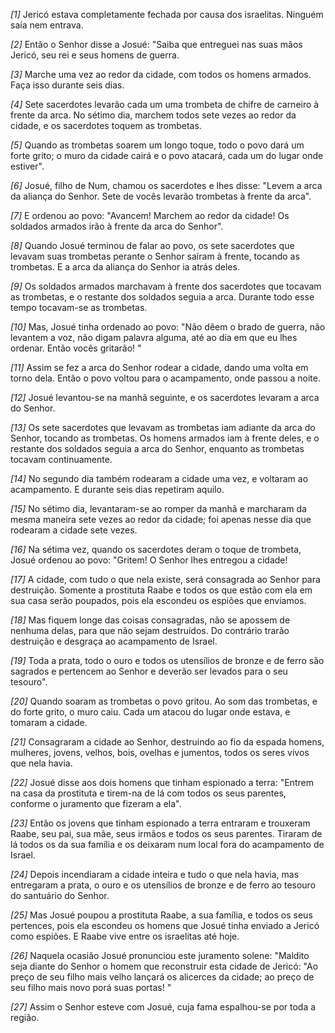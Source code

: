 *[1]* Jericó estava completamente fechada por causa dos israelitas. Ninguém saía nem entrava.

*[2]* Então o Senhor disse a Josué: "Saiba que entreguei nas suas mãos Jericó, seu rei e seus homens de guerra.

*[3]* Marche uma vez ao redor da cidade, com todos os homens armados. Faça isso durante seis dias.

*[4]* Sete sacerdotes levarão cada um uma trombeta de chifre de carneiro à frente da arca. No sétimo dia, marchem todos sete vezes ao redor da cidade, e os sacerdotes toquem as trombetas.

*[5]* Quando as trombetas soarem um longo toque, todo o povo dará um forte grito; o muro da cidade cairá e o povo atacará, cada um do lugar onde estiver".

*[6]* Josué, filho de Num, chamou os sacerdotes e lhes disse: "Levem a arca da aliança do Senhor. Sete de vocês levarão trombetas à frente da arca".

*[7]* E ordenou ao povo: "Avancem! Marchem ao redor da cidade! Os soldados armados irão à frente da arca do Senhor".

*[8]* Quando Josué terminou de falar ao povo, os sete sacerdotes que levavam suas trombetas perante o Senhor saíram à frente, tocando as trombetas. E a arca da aliança do Senhor ia atrás deles.

*[9]* Os soldados armados marchavam à frente dos sacerdotes que tocavam as trombetas, e o restante dos soldados seguia a arca. Durante todo esse tempo tocavam-se as trombetas.

*[10]* Mas, Josué tinha ordenado ao povo: "Não dêem o brado de guerra, não levantem a voz, não digam palavra alguma, até ao dia em que eu lhes ordenar. Então vocês gritarão! "

*[11]* Assim se fez a arca do Senhor rodear a cidade, dando uma volta em torno dela. Então o povo voltou para o acampamento, onde passou a noite.

*[12]* Josué levantou-se na manhã seguinte, e os sacerdotes levaram a arca do Senhor.

*[13]* Os sete sacerdotes que levavam as trombetas iam adiante da arca do Senhor, tocando as trombetas. Os homens armados iam à frente deles, e o restante dos soldados seguia a arca do Senhor, enquanto as trombetas tocavam continuamente.

*[14]* No segundo dia também rodearam a cidade uma vez, e voltaram ao acampamento. E durante seis dias repetiram aquilo.

*[15]* No sétimo dia, levantaram-se ao romper da manhã e marcharam da mesma maneira sete vezes ao redor da cidade; foi apenas nesse dia que rodearam a cidade sete vezes.

*[16]* Na sétima vez, quando os sacerdotes deram o toque de trombeta, Josué ordenou ao povo: "Gritem! O Senhor lhes entregou a cidade!

*[17]* A cidade, com tudo o que nela existe, será consagrada ao Senhor para destruição. Somente a prostituta Raabe e todos os que estão com ela em sua casa serão poupados, pois ela escondeu os espiões que enviamos.

*[18]* Mas fiquem longe das coisas consagradas, não se apossem de nenhuma delas, para que não sejam destruídos. Do contrário trarão destruição e desgraça ao acampamento de Israel.

*[19]* Toda a prata, todo o ouro e todos os utensílios de bronze e de ferro são sagrados e pertencem ao Senhor e deverão ser levados para o seu tesouro".

*[20]* Quando soaram as trombetas o povo gritou. Ao som das trombetas, e do forte grito, o muro caiu. Cada um atacou do lugar onde estava, e tomaram a cidade.

*[21]* Consagraram a cidade ao Senhor, destruindo ao fio da espada homens, mulheres, jovens, velhos, bois, ovelhas e jumentos, todos os seres vivos que nela havia.

*[22]* Josué disse aos dois homens que tinham espionado a terra: "Entrem na casa da prostituta e tirem-na de lá com todos os seus parentes, conforme o juramento que fizeram a ela".

*[23]* Então os jovens que tinham espionado a terra entraram e trouxeram Raabe, seu pai, sua mãe, seus irmãos e todos os seus parentes. Tiraram de lá todos os da sua família e os deixaram num local fora do acampamento de Israel.

*[24]* Depois incendiaram a cidade inteira e tudo o que nela havia, mas entregaram a prata, o ouro e os utensílios de bronze e de ferro ao tesouro do santuário do Senhor.

*[25]* Mas Josué poupou a prostituta Raabe, a sua família, e todos os seus pertences, pois ela escondeu os homens que Josué tinha enviado a Jericó como espiões. E Raabe vive entre os israelitas até hoje.

*[26]* Naquela ocasião Josué pronunciou este juramento solene: "Maldito seja diante do Senhor o homem que reconstruir esta cidade de Jericó: "Ao preço de seu filho mais velho lançará os alicerces da cidade; ao preço de seu filho mais novo porá suas portas! "

*[27]* Assim o Senhor esteve com Josué, cuja fama espalhou-se por toda a região.

